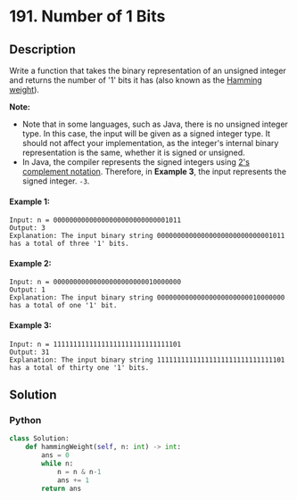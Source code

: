# 191. Number of 1 Bits

## Description
Write a function that takes the binary representation of an unsigned integer and returns the number of '1' bits it has (also known as the [Hamming weight](https://en.wikipedia.org/wiki/Hamming_weight)).

**Note:**

* Note that in some languages, such as Java, there is no unsigned integer type. In this case, the input will be given as a signed integer type. It should not affect your implementation, as the integer's internal binary representation is the same, whether it is signed or unsigned.
* In Java, the compiler represents the signed integers using [2's complement notation](https://en.wikipedia.org/wiki/Two%27s_complement). Therefore, in **Example 3**, the input represents the signed integer. `-3`.

#### Example 1:
```
Input: n = 00000000000000000000000000001011
Output: 3
Explanation: The input binary string 00000000000000000000000000001011 has a total of three '1' bits.
```

#### Example 2:
```
Input: n = 00000000000000000000000010000000
Output: 1
Explanation: The input binary string 00000000000000000000000010000000 has a total of one '1' bit.
```

#### Example 3:
```
Input: n = 11111111111111111111111111111101
Output: 31
Explanation: The input binary string 11111111111111111111111111111101 has a total of thirty one '1' bits.
```


## Solution

### Python
```python
class Solution:
    def hammingWeight(self, n: int) -> int:
        ans = 0
        while n:
            n = n & n-1
            ans += 1
        return ans
```